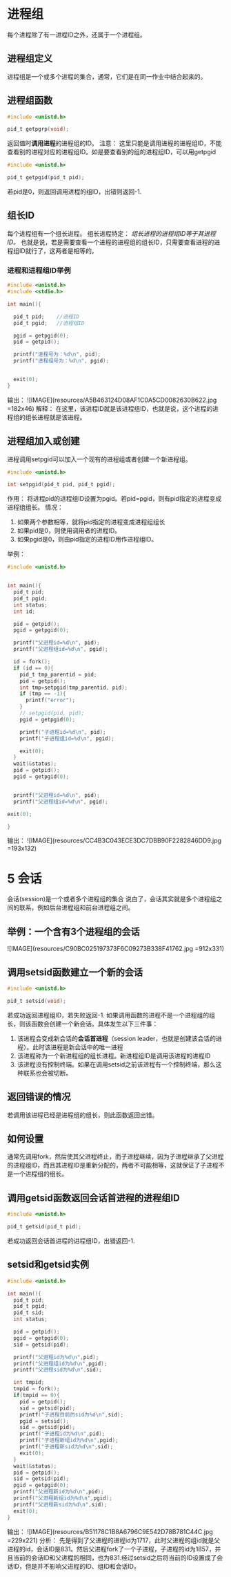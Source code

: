 # 进程组
每个进程除了有一进程ID之外，还属于一个进程组。
## 进程组定义
进程组是一个或多个进程的集合，通常，它们是在同一作业中结合起来的。
## 进程组函数
```c
#include <unistd.h>

pid_t getpgrp(void);
```
返回值时**调用进程**的进程组的ID。
注意：
这里只能是调用进程的进程组ID，不能查看别的进程对应的进程组ID。如是要查看别的组的进程组ID，可以用getpgid
```c
#include <unistd.h>

pid_t getpgid(pid_t pid);
```
若pid是0，则返回调用进程的组ID，出错则返回-1.

## 组长ID
每个进程组有一个组长进程。
组长进程特定：
*组长进程的进程组ID等于其进程ID。*
也就是说，若是需要查看一个进程的进程组的组长ID，只需要查看进程的进程组ID就行了，这两者是相等的。

### 进程和进程组ID举例
```c
#include <unistd.h>
#include <stdio.h>

int main(){

  pid_t pid;    //进程ID
  pid_t pgid;   //进程组ID

  pgid = getpgid(0);
  pid = getpid();

  printf("进程号为：%d\n", pid);
  printf("进程组号为：%d\n", pgid);


  exit(0);
}
```
输出：
![IMAGE](resources/A5B463124D08AF1C0A5CD0082630B622.jpg =182x46)
解释：
在这里，该进程ID就是该进程组ID，也就是说，这个进程的进程组的组长进程就是该进程。


## 进程组加入或创建
进程调用setpgid可以加入一个现有的进程组或者创建一个新进程组。
```c
#include <unistd.h>

int setpgid(pid_t pid, pid_t pgid);
```
作用：
将进程pid的进程组ID设置为pgid。若pid=pgid，则有pid指定的进程变成进程组组长。
情况：
1. 如果两个参数相等，就将pid指定的进程变成进程组组长 
2. 如果pid是0，则使用调用者的进程ID。
1. 如果pgid是0，则由pid指定的进程ID用作进程组ID。

举例：
```c
#include <unistd.h>


int main(){
  pid_t pid;
  pid_t pgid;
  int status;
  int id;

  pid = getpid();
  pgid = getpgid(0);

  printf("父进程id=%d\n", pid);
  printf("父进程组id=%d\n", pgid);

  id = fork();
  if (id == 0){
    pid_t tmp_parentid = pid;
    pid = getpid();
    int tmp=setpgid(tmp_parentid, pid);
    if (tmp == -1){
      printf("error");
    }
    // setpgid(pid, pid);
    pgid = getpgid(0);

    printf("子进程id=%d\n", pid);
    printf("子进程组id=%d\n", pgid);

    exit(0);
  }
  wait(&status);
  pid = getpid();
  pgid = getpgid(0);


  printf("父进程id=%d\n", pid);
  printf("父进程组id=%d\n", pgid);

exit(0);

}
```
输出：
![IMAGE](resources/CC4B3C043ECE3DC7DBB90F2282846DD9.jpg =193x132)


# 5 会话
会话(session)是一个或者多个进程组的集合
说白了，会话其实就是多个进程组之间的联系，例如后台进程组和前台进程组之间。
## 举例：一个含有3个进程组的会话
![IMAGE](resources/C90BC025197373F6C09273B338F41762.jpg =912x331)

## 调用setsid函数建立一个新的会话
```c
#include <unistd.h>

pid_t setsid(void);
```
若成功返回进程组ID，若失败返回-1.
如果调用函数的进程不是一个进程组的组长，则该函数会创建一个新会话。具体发生以下三件事：
1. 该进程会变成新会话的**会话首进程**（session leader，也就是创建该会话的进程）。此时该进程是新会话中的唯一进程
2. 该进程称为一个新进程组的组长进程。新进程组ID是调用该进程的进程ID
3. 该进程没有控制终端。如果在调用setsid之前该进程有一个控制终端，那么这种联系也会被切断。

## 返回错误的情况
若调用该进程已经是进程组的组长，则此函数返回出错。

## 如何设置
通常先调用fork，然后使其父进程终止，而子进程继续，因为子进程继承了父进程的进程组ID，而且其进程ID是重新分配的，两者不可能相等，这就保证了子进程不是一个进程组的组长。

## 调用getsid函数返回会话首进程的进程组ID
```c
#include <unistd.h>

pid_t getsid(pid_t pid);
```
若成功返回会话首进程的进程组ID，出错返回-1.

## setsid和getsid实例
```c
#include <unistd.h>

int main(){
  pid_t pid;
  pid_t pgid;
  pid_t sid;
  int status;

  pid = getpid();
  pgid = getpgid(0);
  sid = getsid(pid);

  printf("父进程id为%d\n",pid);
  printf("父进程组id为%d\n",pgid);
  printf("父进程sid为%d\n",sid);

  int tmpid;
  tmpid = fork();
  if(tmpid == 0){
    pid = getpid();
    sid = getsid(pid);
    printf("子进程目前的sid为%d\n",sid);
    pgid = setsid();
    sid = getsid(pid);
    printf("子进程id为%d\n",pid);
    printf("子进程新组id为%d\n",pgid);
    printf("子进程新sid为%d\n",sid);
    exit(0);
  }
  wait(&status);
  pid = getpid();
  sid = getsid(pid);
  pgid = getpgid(0);
  printf("父进程新id为%d\n",pid);
  printf("父进程新组id为%d\n",pgid);
  printf("父进程新sid为%d\n",sid);
  exit(0);
}
```
输出：
![IMAGE](resources/B51178C1B8A6796C9E542D78B781C44C.jpg =229x221)
分析：
先是得到了父进程的进程id为1717，此时父进程的组id就是父进程的id，会话ID是831。然后父进程fork了一个子进程，子进程的id为1857，并且当前的会话ID和父进程的相同，也为831.经过setsid之后将当前的ID设置成了会话ID，但是并不影响父进程的ID、组ID和会话ID。